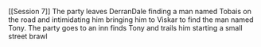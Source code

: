 [[Session 7]]
The party leaves DerranDale finding a man named Tobais on the road and intimidating him bringing him to Viskar to find the man named Tony. The party goes to an inn finds Tony and trails him starting a small street brawl